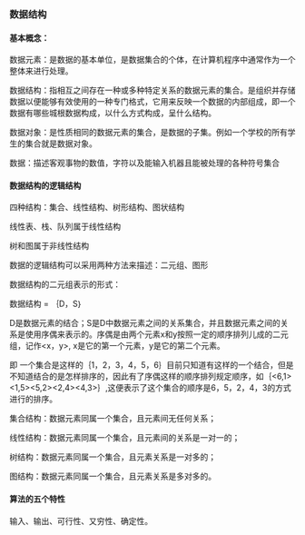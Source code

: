 ### 数据结构

#### 基本概念：

数据元素：是数据的基本单位，是数据集合的个体，在计算机程序中通常作为一个整体来进行处理。

数据结构：指相互之间存在一种或多种特定关系的数据元素的集合。是组织并存储数据以便能够有效使用的一种专门格式，它用来反映一个数据的内部组成，即一个数据有哪些城根数据构成，以什么方式构成，呈什么结构。

数据对象：是性质相同的数据元素的集合，是数据的子集。例如一个学校的所有学生的集合就是数据对象。

数据：描述客观事物的数值，字符以及能输入机器且能被处理的各种符号集合



#### 数据结构的逻辑结构

四种结构：集合、线性结构、树形结构、图状结构

线性表、栈、队列属于线性结构

树和图属于非线性结构

数据的逻辑结构可以采用两种方法来描述：二元组、图形

数据结构的二元组表示的形式：

数据结构 = ｛D，S｝

D是数据元素的结合；S是D中数据元素之间的关系集合，并且数据元素之间的关系是使用序偶来表示的。序偶是由两个元素x和y按照一定的顺序排列儿成的二元组，记作<x，y>, x是它的第一个元素，y是它的第二个元素。

即 一个集合是这样的｛1，2，3，4，5，6｝目前只知道有这样的一个结合，但是不知道结合的是怎样排序的，因此有了序偶这样的顺序排列规定顺序，如｛<6,1><1,5><5,2><2,4><4,3>｝,这便表示了这个集合的顺序是6，5，2，4，3的方式进行的排序。

集合结构：数据元素同属一个集合，且元素间无任何关系；

线性结构：数据元素同属一个集合，且元素间的关系是一对一的；

树结构：数据元素同属一个集合，且元素关系是一对多的；

图结构：数据元素同属一个集合，且元素关系是多对多的。

#### 算法的五个特性

输入、输出、可行性、又穷性、确定性。